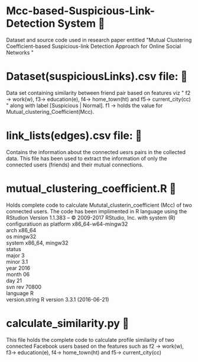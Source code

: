 # Mcc-based-Suspicious-Link-Detection System 🚨
Dataset and source code used in research paper entitled "Mutual Clustering Coefficient-based Suspicious-link Detection Approach for Online Social Networks  "


# Dataset(suspiciousLinks).csv file: 🚨
Data set containing similarity between friend pair based on features viz "  f2 -> work(w), f3-> education(e), f4-> home_town(ht) and f5-> current_city(cc) " along with label [Suspicious | Normal]. 
f1 -> holds the value for Mutual_clustering_Coefficient(Mcc).



# link_lists(edges).csv file: 🚨
Contains the information about the connected uesrs pairs in the collected data. This file has been used to extract the information of only the connected users (friends) and their mutual connections. 

# mutual_clustering_coefficient.R 🚨
Holds complete code to calculate Mututal_clusterin_coefficient (Mcc) of two connected users. The code has been implimented in R language using the RStudion Version 1.1.383 – © 2009-2017 RStudio, Inc. with system (R) configuratiuon as 
platform       x86_64-w64-mingw32          
arch           x86_64                      
os             mingw32                     
system         x86_64, mingw32             
status                                     
major          3                           
minor          3.1                         
year           2016                        
month          06                          
day            21                          
svn rev        70800                       
language       R                           
version.string R version 3.3.1 (2016-06-21)


# calculate_similarity.py 🚨
This file holds the complete  code to calculate profile similarity of two connected Facebook users based on the features such as 
 f2 -> work(w), 
 f3-> education(e), 
 f4-> home_town(ht) 
 and 
 f5-> current_city(cc)

